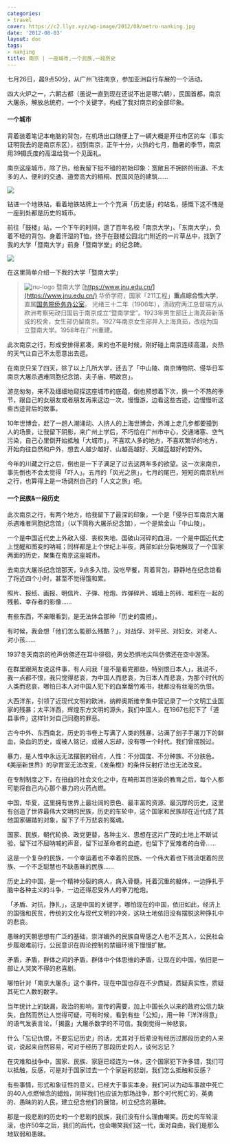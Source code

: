 ```yaml
---
categories:
- travel
cover: https://c2.llyz.xyz/wp-image/2012/08/metro-nanking.jpg
date: '2012-08-03'
layout: doc
tags:
- nanjing
title: 南京 | 一座城市,一个民族,一段历史
---
```


七月26日，晨9点50分，从广州飞往南京，参加亚洲自行车展的一个活动。

四大火炉之一，六朝古都（虽说一直到现在还说不出是哪六朝），民国首都，南京大屠杀，解放总统府，一个个关键字，构成了我对南京的全部印象。

#### 一个城市

背着装着笔记本电脑的背包，在机场出口随便上了一辆大概是开往市区的车（事实证明我去的是南京东区），初到南京，正午十分，火热的七月，酷暑的季节，南京用39摄氏度的高温给我一个见面礼。

南京这座城市，除了热，给我留下挺不错的初始印象：宽敞且不拥挤的街道、不太多的人、便利的交通、道旁高大的梧桐、民国风范的建筑……

![](https://c2.llyz.xyz/wp-image/2012/08/metro-nanking.jpg)

钻进一个地铁站，看着地铁站牌上一个个充满「历史感」的站名，感慨下这不愧是一座到处都是历史的城市。

前往「鼓楼」站，一个下午的时间，逛了百年名校「南京大学」、「东南大学」，负着不轻的背包、身着汗湿的T恤，终于在鼓楼公园北门附近的一片草丛中，找到了我的大学「暨南大学」前身「暨南学堂」的纪念碑。

![](https://c2.llyz.xyz/wp-image/2012/08/nanking-jnu.jpg)

在这里简单介绍一下我的大学「暨南大学」

> ![jnu-logo](https://c2.llyz.xyz/wp-image/2012/08/jnu-logo.jpg "jnu-logo") 暨南大学 [https://www.jnu.edu.cn/](https://www.jnu.edu.cn/) 华侨学府，国家「211工程」**重点综合性大学**，直属[国务院侨务办公室](https://zh.wikipedia.org/wiki/%E5%9C%8B%E5%8B%99%E9%99%A2%E5%83%91%E5%8B%99%E8%BE%A6%E5%85%AC%E5%AE%A4)。 光绪三十二年（1906年），清政府两江总督端方从欧洲考察宪政归国后于南京成立“暨南学堂”。1923年男生部迁上海真茹新落成的校舍，女生部仍留南京。1927年南京女生部并入上海真茹，改组为国立暨南大学。1958年在广州重建。

此次南京之行，形成安排得紧凑，来的也不是时候，刚好碰上南京连续高温，炎热的天气让自己不太愿意出去逛。

在南京只呆了四天，除了以上几所大学，还去了「中山陵、南京博物院、侵华日军南京大屠杀遇难同胞纪念馆、夫子庙、明故宫」。

游览匆匆，来不及细细地窥探这座城市的底蕴，倒也预想着下次，换一个不热的季节，跟自己的女朋友或者朋友再来这边一次，慢慢游，边看这些古迹，边慢慢听这些古迹背后的故事。

10年世博会，赶了一趟人潮涌动、人挤人的上海世博会，外滩上走几步都要撞到人的场景，让我留下阴影，来广州上学后，不巧恰在广州市中心，交通堵塞、空气污染，自己心里倒开始抵触「大城市」，不喜欢人多的地方，不喜欢繁华的地方，开始向往自然和户外，想去人越少越好、山越高越好、天越蓝越好的野外。

今年的川藏之行之后，倒也是一下子满足了过去这两年多的欲望。这一次来南京，事先倒也不会太觉得「吓人」。五月的「风光之旅」，七月的尾巴，短短的南京杭州之行，也算得上是一场调剂自己的「人文之旅」吧。

#### 一个民族&一段历史

此次南京之行，有两个地方，给我留下了最深的印象，一个是「侵华日军南京大屠杀遇难者同胞纪念馆」（以下简称大屠杀纪念馆），一个是紫金山「中山陵」。

一个是中国近代史上外敌入侵、丧权失地、国破山河碎的血泪，一个是中国近代史上觉醒和图变的呐喊；同样都是上个世纪上半夜，两部如此分裂地展现了一个国家两面的历史，聚集在南京这座城市。

去南京大屠杀纪念馆那天，9点多入馆，没吃早餐，背着背包，静静地在纪念馆看了将近四个小时，甚至不觉得饿和累。

照片、报纸、画报、明信片、子弹、枪炮、炸弹碎片、城墙上的砖、堆积在一起的残骸、幸存者的影像……

有些东西，不亲眼看到，是无法体会那种「历史的震撼」。

有时候，我会想「他们怎么能那么残酷？」，对战俘、对平民、对妇女、对老人、对小孩……

1937冬天南京的枪声仿佛还在耳中徘徊，男女恐惧地尖叫仿佛还在空中游荡。

在群里跟网友说这件事，有人问我「是不是看完那些，特别恨日本人」，我说不，我一点都不恨，我只觉得悲哀，为中国人而悲哀，为日本人而悲哀，为那个时代的人类而悲哀，哪怕日本人对中国人犯下的血案罄竹难书，我都没有丝毫的仇恨。

大西洋东，引领了近现代文明的欧洲，纳粹奥斯维辛集中营记录了一个文明工业国家的残暴；太平洋西，辉煌东方文明的源头，我们中国人，在1967也犯下了「道县事件」这样针对自己同胞的罪恶。

古今中外、东西南北，历史的书卷上写满了人类的残暴，沾满了刽子手屠刀下的鲜血，染血的历史，或被人铭记，或被人忘却，没有哪一个时代，我们曾摆脱过。

暴力，是人性中永远无法摆脱的弱点，人性：不分国度、不分种族、不分肤色。《美丽新世界》的孕育室无法改变，《发条橙》的条件反射疗法也无法改变。

在专制制度之下，在扭曲的社会文化之中，在畸形耳目渲染的教育之后，每个人都可能将自己内心那个暴力的火药点燃。

中国，华夏，这里拥有世界上最壮阔的景色、最丰富的资源、最沉厚的历史，这里有创造了世界最伟大文明的民族，历史的车轮中，这个国家和民族却在近代成了其他国家碾踏的对象，留下了千万悲哀的冤魂。

国家、民族，朝代轮换、政党更替，各种主义、思想在这片广茂的土地上不断试验，留下过不屈呐喊的声音，留下过革命者的血迹，也留下了受难者的白骨……

这是一个复杂的民族，一个幸运着也不幸着的民族、一个伟大着也下贱流氓着的民族、一个不乏聪慧也不缺愚昧的民族……

历史上的中国，是一个精神分裂的病人，病入骨髓，托着沉重的躯体，一边挣扎于脑中各种主义的斗争，一边还得忍受外人的拳刀枪炮。

「矛盾、对抗，挣扎」，这是中国的关键字，哪怕现在的中国，依旧如此，经济上的国强和民贫，传统的文化与现代文明的冲突，这块土地依旧没有摆脱这种挣扎中的悲哀。

愚昧的天朝思想有广泛的基础，崇洋媚外的民族自卑感之人也不乏其人，公民社会步履艰难前行，公民意识在舆论控制的禁锢环境下慢慢扩散。

矛盾，矛盾，群体之间的矛盾，群体中个体思维的矛盾，让现在的中国，依旧是一部让人哭笑不得的悲喜剧。

哪怕针对「南京大屠杀」这个事件，现在中国也存在不少质疑，质疑真实性，质疑其死亡人数的数字。

当年统计上的缺漏，政治的影响，宣传的需要，加上中国长久以来的政府公信力缺失，自然而然让人觉得可疑，可有时候，看到有些「公知」，用一种「洋洋得意」的语气发表言论，「揭露」大屠杀数字的不可信。我倒觉得一种悲哀。

什么「忘记仇恨，不要忘记历史」的话，尤其对于后辈没有经历过那段历史的人来说，说起来自然容易，可对于经历了那段历史的人，谈何忘记？

在灾难和战争中，国家、民族、家庭已经连为一体，这个国家犯下许多错，我们可以抵触，反感，可是对于国家过去一个个家庭的悲剧，我们怎么抵触和反感？

有些事情，形式和象征性的意义，已经大于事实本身。我们可以为动车事故中死亡的40人点燃悼念的蜡烛，同样我们也应该为那场战争，那个时代死亡的，英勇的、愚昧的的人民，建立纪念他们的展馆，树立纪念的墓碑。

那是一段悲剧的历史的一个悲剧的民族，我们没有什么理由嘲笑。历史的车轮滚滚，也许50年之后，我们的后代，也会嘲笑我们这一代，面对自由，我们是那么地软弱和愚昧。
